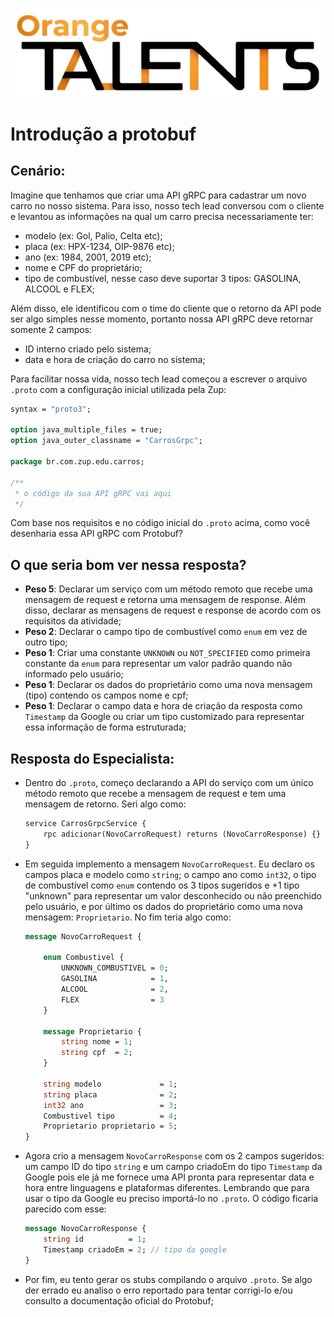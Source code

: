 ![Logo da Orange Talents](resources/Orange-Talents-preto-brilhoesombra.png)

# Introdução a protobuf

## Cenário:

Imagine que tenhamos que criar uma API gRPC para cadastrar um novo carro no nosso sistema. Para isso, nosso tech lead conversou com o cliente e levantou as informações na qual um carro precisa necessariamente ter:

- modelo (ex: Gol, Palio, Celta etc);
- placa (ex: HPX-1234, OIP-9876 etc);
- ano (ex: 1984, 2001, 2019 etc);
- nome e CPF do proprietário;
- tipo de combustível, nesse caso deve suportar 3 tipos: GASOLINA, ALCOOL e FLEX;

Além disso, ele identificou com o time do cliente que o retorno da API pode ser algo simples nesse momento, portanto nossa API gRPC deve retornar somente 2 campos:

- ID interno criado pelo sistema;
- data e hora de criação do carro no sistema;

Para facilitar nossa vida, nosso tech lead começou a escrever o arquivo `.proto` com a configuração inicial utilizada pela Zup:

```protobuf
syntax = "proto3";

option java_multiple_files = true;
option java_outer_classname = "CarrosGrpc";

package br.com.zup.edu.carros;

/**
 * o código da sua API gRPC vai aqui
 */
```

Com base nos requisitos e no código inicial do `.proto` acima, como você desenharia essa API gRPC com Protobuf?

## O que seria bom ver nessa resposta?

- **Peso 5**: Declarar um serviço com um método remoto que recebe uma mensagem de request e retorna uma mensagem de response. Além disso, declarar as mensagens de request e response de acordo com os requisitos da atividade;
- **Peso 2**: Declarar o campo tipo de combustível como `enum` em vez de outro tipo;
- **Peso 1**: Criar uma constante `UNKNOWN` ou `NOT_SPECIFIED` como primeira constante da `enum` para representar um valor padrão quando não informado pelo usuário;
- **Peso 1**: Declarar os dados do proprietário como uma nova mensagem (tipo) contendo os campos nome e cpf;
- **Peso 1**: Declarar o campo data e hora de criação da resposta como `Timestamp` da Google ou criar um tipo customizado para representar essa informação de forma estruturada;

## Resposta do Especialista:

- Dentro do `.proto`, começo declarando a API do serviço com um único método remoto que recebe a mensagem de request e tem uma mensagem de retorno. Seri algo como:
    ```protobuf
    service CarrosGrpcService {
        rpc adicionar(NovoCarroRequest) returns (NovoCarroResponse) {}
    }
    ```

- Em seguida implemento a mensagem `NovoCarroRequest`. Eu declaro os campos placa e modelo como `string`; o campo ano como `int32`, o tipo de combustível como `enum` contendo os 3 tipos sugeridos e +1 tipo "unknown" para representar um valor desconhecido ou não preenchido pelo usuário, e por último os dados do proprietário como uma nova mensagem: `Proprietario`. No fim teria algo como:
    ```protobuf
    message NovoCarroRequest {

        enum Combustivel {
            UNKNOWN_COMBUSTIVEL = 0;
            GASOLINA            = 1,
            ALCOOL              = 2,
            FLEX                = 3
        }

        message Proprietario {
            string nome = 1;
            string cpf  = 2;
        }

        string modelo             = 1;
        string placa              = 2;
        int32 ano                 = 3;
        Combustivel tipo          = 4;
        Proprietario proprietario = 5;
    }
    ```

- Agora crio a mensagem `NovoCarroResponse` com os 2 campos sugeridos: um campo ID do tipo `string` e um campo criadoEm do tipo `Timestamp` da Google pois ele já me fornece uma API pronta para representar data e hora entre linguagens e plataformas diferentes. Lembrando que para usar o tipo da Google eu preciso importá-lo no `.proto`. O código ficaria parecido com esse:
    ```protobuf
    message NovoCarroResponse {
        string id          = 1;
        Timestamp criadoEm = 2; // tipo da google
    }
    ```

- Por fim, eu tento gerar os stubs compilando o arquivo `.proto`. Se algo der errado eu analiso o erro reportado para tentar corrigi-lo e/ou consulto a documentação oficial do Protobuf;
